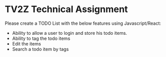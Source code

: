 # TV2Z Technical Assignment

Please create a TODO List with the below features using Javascript/React: 

- Ability to allow a user to login and store his todo items. 
- Ability to tag the todo items 
- Edit the items 
- Search a todo item by tags 

